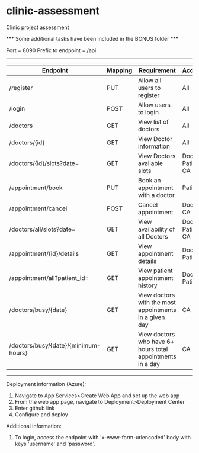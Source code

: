 # clinic-assessment
 Clinic project assessment

*** Some additional tasks have been included in the BONUS folder ***

 Port = 8090
 Prefix to endpoint = /api
 ________________________________________________________________________________________________________________________________________
|  Endpoint                             |  Mapping  | Requirement                                                 | Access               |
| ------------------------------------- | --------- | ----------------------------------------------------------- | -------------------- |
| /register                             | PUT       | Allow all users to register                                 | All                  |
| /login                                | POST      | Allow users to login                                        | All                  |
| /doctors                              | GET       | View list of doctors                                        | All                  |
| /doctors/{id}                         | GET       | View Doctor information                                     | All                  |
| /doctors/{id}/slots?date=             | GET       | View Doctors available slots                                | Doctor, Patient, CA  |
| /appointment/book                     | PUT       | Book an appointment with a doctor                           | Patient              |
| /appointment/cancel                   | POST      | Cancel appointment                                          | Doctor, CA           |
| /doctors/all/slots?date=              | GET       | View availability of all Doctors                            | Doctor, Patient, CA  |
| /appointment/{id}/details             | GET       | View appointment details                                    | Doctor, Patient      |
| /appointment/all?patient_id=          | GET       | View patient appointment history                            | Doctor, Patient      |
| /doctors/busy/{date}                  | GET       | View doctors with the most appointments in a given day      | CA                   |
| /doctors/busy/{date}/{minimum-hours}  | GET       | View doctors who have 6+ hours total appointments in a day  | CA                   |
 ----------------------------------------------------------------------------------------------------------------------------------------
 
 Deployment information (Azure):
 1) Navigate to App Services>Create Web App and set up the web app
 2) From the web app page, navigate to Deployment>Deployment Center
 3) Enter github link
 4) Configure and deploy


 Additional information:
 1) To login, access the endpoint with 'x-www-form-urlencoded' body with keys 'username' and 'password'.
